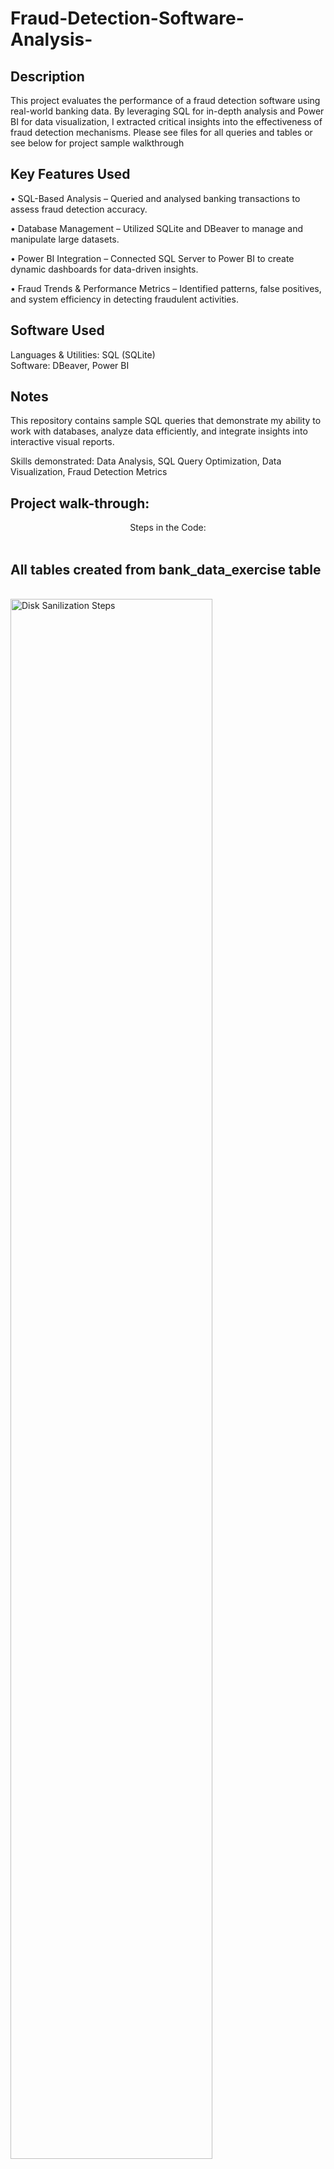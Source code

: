 # Fraud-Detection-Software-Analysis-

<h2>Description</h2>
This project evaluates the performance of a fraud detection software using real-world banking data. By leveraging SQL for in-depth analysis and Power BI for data visualization, I extracted critical insights into the effectiveness of fraud detection mechanisms. Please see files for all queries and tables or see below for project sample walkthrough
<br />


<h2>Key Features Used</h2>

•	SQL-Based Analysis – Queried and analysed banking transactions to assess fraud detection accuracy.

•	 Database Management – Utilized SQLite and DBeaver to manage and manipulate large datasets.

•	Power BI Integration – Connected SQL Server to Power BI to create dynamic dashboards for data-driven insights.

•	Fraud Trends & Performance Metrics – Identified patterns, false positives, and system efficiency in detecting fraudulent activities.


<h2>Software Used </h2>

Languages & Utilities: SQL (SQLite)\
Software: DBeaver, Power BI

<h2>Notes</h2>

This repository contains sample SQL queries that demonstrate my ability to work with databases, analyze data efficiently, and integrate insights into interactive visual reports.

Skills demonstrated: Data Analysis, SQL Query Optimization, Data Visualization, Fraud Detection Metrics

<h2>Project walk-through:</h2>
<p align="center">
Steps in the Code: <br/>

<br />
<h2>All tables created from bank_data_exercise table</h2>
<br />
<img src="https://i.imgur.com/LCkEyBE.png" height="80%" width="80%" alt="Disk Sanilization Steps"/>
<br />
<h2>Fraudulent Transactions Overview</h2>
<br />
<img src="https://i.imgur.com/dbIsn2C.png" height="80%" width="80%" alt="Disk Sanilization Steps"/>
<br />
<h2>Query to show the volumes of fraudulent transactions broken down by week</h2>
<br />
<img src="https://i.imgur.com/sdRudp8.png" height="80%" width="80%" alt="Disk Sanilization Steps"/>
<br />
<h2>Count of transactions, separated by their amounts</h2>
<br />
<img src="https://i.imgur.com/867Dqsv.png" height="80%" width="80%" alt="Disk Sanilization Steps"/>
<br />
<h2>Query to demonstrate issues with the data(missing values)</h2>
<br />
<img src="https://i.imgur.com/TKTQQFA.png" height="80%" width="80%" alt="Disk Sanilization Steps"/>
<br />
<h2>First slide of PowerBI Dashboard showing KPIs Overview visualise and table of highest fraudulent transactions and who they are going to</h2>
<br />
<img src="https://i.imgur.com/Hti57qY.png" height="80%" width="80%" alt="Disk Sanilization Steps"/>
<br />
<h2>Second slide of PowerBI Dashboard focusing on fraudulent transactions giving a picture of the standout their characteristics</h2>
<br />
<img src="https://i.imgur.com/3YAKRcf.png" height="80%" width="80%" alt="Disk Sanilization Steps"/>
<br />
<h2>Final slide indicating possible trends in the data</h2>
<br />
<img src="https://i.imgur.com/DVhUK3Y.png" height="80%" width="80%" alt="Disk Sanilization Steps"/>
<br />
